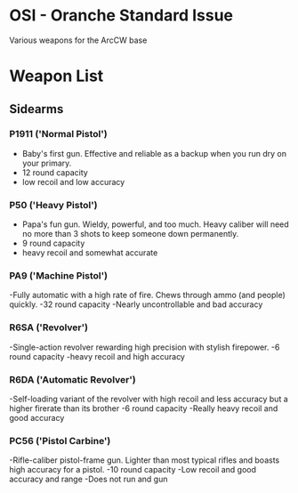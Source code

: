 # OSI - Oranche Standard Issue
Various weapons for the ArcCW base


# Weapon List

## Sidearms
### P1911 ('Normal Pistol')
- Baby's first gun. Effective and reliable as a backup when you run dry on your primary.
- 12 round capacity
- low recoil and low accuracy
### P50 ('Heavy Pistol')
- Papa's fun gun. Wieldy, powerful, and too much. Heavy caliber will need no more than 3 shots to keep someone down permanently.
- 9 round capacity
- heavy recoil and somewhat accurate
### PA9 ('Machine Pistol')
-Fully automatic with a high rate of fire. Chews through ammo (and people) quickly.
-32 round capacity
-Nearly uncontrollable and bad accuracy
### R6SA ('Revolver')
-Single-action revolver rewarding high precision with stylish firepower.
-6 round capacity
-heavy recoil and high accuracy
### R6DA ('Automatic Revolver')
-Self-loading variant of the revolver with high recoil and less accuracy but a higher firerate than its brother
-6 round capacity
-Really heavy recoil and good accuracy
### PC56 ('Pistol Carbine')
-Rifle-caliber pistol-frame gun. Lighter than most typical rifles and boasts high accuracy for a pistol.
-10 round capacity
-Low recoil and good accuracy and range
-Does not run and gun
